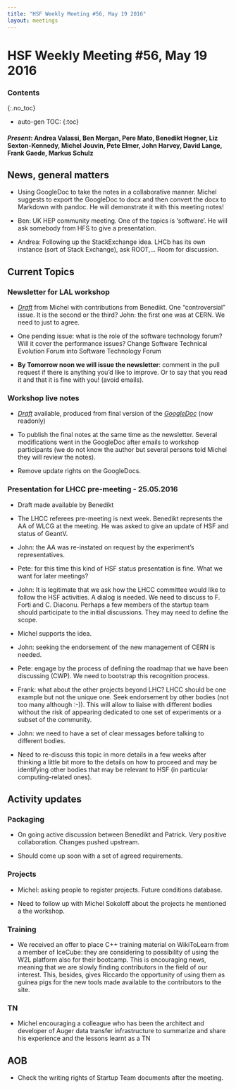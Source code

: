```yaml
---
title: "HSF Weekly Meeting #56, May 19 2016"
layout: meetings
---
```


# HSF Weekly Meeting #56, May 19 2016

### Contents
{:.no_toc}

* auto-gen TOC:
{:toc}


#### *Present*: Andrea Valassi, Ben Morgan, Pere Mato, Benedikt Hegner, Liz Sexton-Kennedy, Michel Jouvin, Pete Elmer, John Harvey, David Lange, Frank Gaede, Markus Schulz

## News, general matters

-   Using GoogleDoc to take the notes in a collaborative manner. Michel suggests to export the GoogleDoc to docx and then convert the docx to Markdown with pandoc. He will demonstrate it with this meeting notes!

-   Ben: UK HEP community meeting. One of the topics is ‘software’. He will ask somebody from HFS to give a presentation.

-   Andrea: Following up the StackExchange idea. LHCb has its own instance (sort of Stack Exchange), ask ROOT,... Room for discussion.

## Current Topics

### Newsletter for LAL workshop

-   [*Draft*](https://github.com/HSF/hsf.github.io/pull/43/files) from Michel with contributions from Benedikt. One “controversial” issue. It is the second or the third? John: the first one was at CERN. We need to just to agree.

-   One pending issue: what is the role of the software technology forum? Will it cover the performance issues? Change Software Technical Evolution Forum into Software Technology Forum

-   **By Tomorrow noon we will issue the newsletter**: comment in the pull request if there is anything you’d like to improve. Or to say that you read it and that it is fine with you! (avoid emails).

### Workshop live notes

-   [*Draft*](https://github.com/HSF/hsf.github.io/pull/40/files) available, produced from final version of the [*GoogleDoc*](https://docs.google.com/document/d/1plPytOtY2HFjSdF3bE6bXJ_aTBQ-OzfbEUcU62X-_qc/edit#) (now readonly)

-   To publish the final notes at the same time as the newsletter. Several modifications went in the GoogleDoc after emails to workshop participants (we do not know the author but several persons told Michel they will review the notes).

-   Remove update rights on the GoogleDocs.

### Presentation for LHCC pre-meeting - 25.05.2016


-   Draft made available by Benedikt

-   The LHCC referees pre-meeting is next week. Benedikt represents the AA of WLCG at the meeting. He was asked to give an update of HSF and status of GeantV.

-   John: the AA was re-instated on request by the experiment’s representatives.

-   Pete: for this time this kind of HSF status presentation is fine. What we want for later meetings?

-   John: It is legitimate that we ask how the LHCC committee would like to follow the HSF activities. A dialog is needed. We need to discuss to F. Forti and C. Diaconu. Perhaps a few members of the startup team should participate to the initial discussions. They may need to define the scope.

-   Michel supports the idea.

-   John: seeking the endorsement of the new management of CERN is needed.

-   Pete: engage by the process of defining the roadmap that we have been discussing (CWP). We need to bootstrap this recognition process.

-   Frank: what about the other projects beyond LHC? LHCC should be one example but not the unique one. Seek endorsement by other bodies (not too many although :-)). 
    This will allow to liaise with different bodies without the risk of appearing dedicated to one set of experiments or a subset of the community.

-   John: we need to have a set of clear messages before talking to different bodies.

-   Need to re-discuss this topic in more details in a few weeks after thinking a little bit more to the details on how 
    to proceed and may be identifying other bodies that may be relevant to HSF (in particular computing-related ones).

## Activity updates

### Packaging

-   On going active discussion between Benedikt and Patrick. Very positive collaboration. Changes pushed upstream.

-   Should come up soon with a set of agreed requirements.

### Projects

-   Michel: asking people to register projects. Future conditions database.

-   Need to follow up with Michel Sokoloff about the projects he mentioned a the workshop.

### Training

-   We received an offer to place C++ training material on WikiToLearn from a member of IceCube: they are considering to possibility of using the W2L platform also for their bootcamp. 
    This is encouraging news, meaning that we are slowly finding contributors in the field of our interest. 
    This, besides, gives Riccardo the opportunity of using them as guinea pigs for the new tools made available to the 
    contributors to the site.

### TN

-   Michel encouraging a colleague who has been the architect and developer of Auger data transfer infrastructure to 
    summarize and share his experience and the lessons learnt as a TN

## AOB

-   Check the writing rights of Startup Team documents after the meeting.


